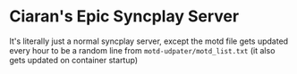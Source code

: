 # Ciaran's Epic Syncplay Server

It's literally just a normal syncplay server, except the motd file gets
updated every hour to be a random line from `motd-udpater/motd_list.txt`
(it also gets updated on container startup)
